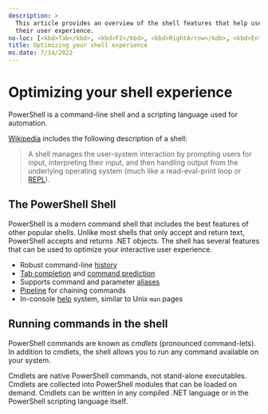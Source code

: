 ```yaml
---
description: >
  This article provides an overview of the shell features that help users improve
  their user experience.
no-loc: [<kbd>Tab</kbd>, <kbd>F2</kbd>, <kbd>RightArrow</kdb>, <kbd>Enter</kbd>]
title: Optimizing your shell experience
ms.date: 7/14/2022
---
```

# Optimizing your shell experience

PowerShell is a command-line shell and a scripting language used for automation.

[Wikipedia][wiki] includes the following description of a shell:

> A shell manages the user-system interaction by prompting users for input, interpreting their
> input, and then handling output from the underlying operating system (much like a read-eval-print
> loop or [REPL][REPL]).

## The PowerShell Shell

PowerShell is a modern command shell that includes the best features of other popular shells. Unlike
most shells that only accept and return text, PowerShell accepts and returns .NET objects. The shell
has several features that can be used to optimize your interactive user experience.

- Robust command-line [history][history]
- [Tab completion][tab] and [command prediction][prediction]
- Supports command and parameter [aliases][aliases]
- [Pipeline][Pipeline] for chaining commands
- In-console [help][help] system, similar to Unix `man` pages

## Running commands in the shell

PowerShell commands are known as _cmdlets_ (pronounced command-lets). In addition to cmdlets, the
shell allows you to run any command available on your system.

Cmdlets are native PowerShell commands, not stand-alone executables. Cmdlets are collected into
PowerShell modules that can be loaded on demand. Cmdlets can be written in any compiled .NET
language or in the PowerShell scripting language itself.

<!-- link reference -->
[aliases]: /powershell/module/microsoft.powershell.core/about/about_aliases
[help]: dynamic-help.md
[history]: /powershell/module/microsoft.powershell.core/about/about_history
[Pipeline]: /powershell/module/microsoft.powershell.core/about/about_pipelines
[prediction]: using-predictors.md
[REPL]: https://wikipedia.org/wiki/Read%E2%80%93eval%E2%80%93print_loop
[tab]: tab-completion.md
[wiki]: https://wikipedia.org/wiki/Shell_(computing)#Overview
